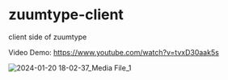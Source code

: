 # zuumtype-client
client side of zuumtype

Video Demo:
https://www.youtube.com/watch?v=tvxD30aak5s

![2024-01-20 18-02-37_Media File_1](https://github.com/andrey-gerasimov1/zuumtype-client/assets/126431978/12b03ef7-8156-4094-b02d-94f5bfee251a)

